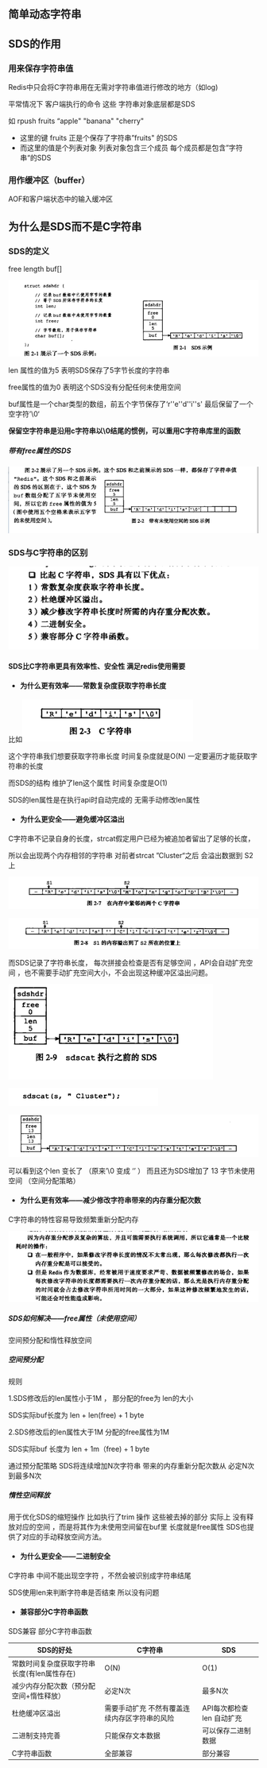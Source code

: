 ## 简单动态字符串

## SDS的作用

### 用来保存字符串值

Redis中只会将C字符串用在无需对字符串值进行修改的地方（如log)

平常情况下 客户端执行的命令 这些 字符串对象底层都是SDS

如 rpush fruits “apple" "banana" "cherry"   

- 这里的键 fruits 正是个保存了字符串”fruits" 的SDS
- 而这里的值是个列表对象 列表对象包含三个成员 每个成员都是包含”字符串“的SDS

### 用作缓冲区（buffer）

AOF和客户端状态中的输入缓冲区

## 为什么是SDS而不是C字符串

### SDS的定义

free length buf[]

![image-20201012093417193](assets/image-20201012093417193.png)

len 属性的值为5 表明SDS保存了5字节长度的字符串

free属性的值为0 表明这个SDS没有分配任何未使用空间

buf属性是一个char类型的数组，前五个字节保存了‘r''e''d''i''s' 最后保留了一个空字符’\0‘

**保留空字符串是沿用c字符串以\0结尾的惯例，可以重用C字符串库里的函数**

##### 带有free属性的SDS

![image-20201012094552676](assets/image-20201012094552676.png)

### SDS与C字符串的区别

![image-20201012105612960](assets/image-20201012105612960.png)

#### **SDS比C字符串更具有效率性、安全性 满足redis使用需要**





- #### 为什么更有效率——常数复杂度获取字符串长度

比如![image-20201012095742260](assets/image-20201012095742260.png)

这个字符串我们想要获取字符串长度 时间复杂度就是O(N) 一定要遍历才能获取字符串的长度

而SDS的结构 维护了len这个属性 时间复杂度是O(1)

SDS的len属性是在执行api时自动完成的 无需手动修改len属性

- #### 为什么更安全——避免缓冲区溢出

C字符串不记录自身的长度，strcat假定用户已经为被追加者留出了足够的长度， 

所以会出现两个内存相邻的字符串   对前者strcat ”Cluster“之后 会溢出数据到 S2上

![image-20201012100855826](assets/image-20201012100855826.png)

![image-20201012100931500](assets/image-20201012100931500.png)

而SDS记录了字符串长度， 每次拼接会检查是否有足够空间  ，API会自动扩充空间 ，也不需要手动扩充空间大小，不会出现这种缓冲区溢出问题。

![image-20201012101357134](assets/image-20201012101357134.png)

![image-20201012101403212](assets/image-20201012101403212.png)

![image-20201012101411052](assets/image-20201012101411052.png)

可以看到这个len 变长了 （原来’\0 变成 ‘’ ） 而且还为SDS增加了 13 字节未使用空间 （空间分配策略）

- #### 为什么更有效率——减少修改字符串带来的内存重分配次数

C字符串的特性容易导致频繁重新分配内存

![image-20201012102209929](assets/image-20201012102209929.png)

##### SDS如何解决——free属性（未使用空间）

空间预分配和惰性释放空间

##### 空间预分配

规则 

1.SDS修改后的len属性小于1M ， 那分配的free为 len的大小 

SDS实际buf长度为 len + len(free) + 1 byte 

2.SDS修改后的len属性大于1M 分配的free属性为1M

SDS实际buf 长度为 len + 1m（free) + 1 byte 

通过预分配策略 SDS将连续增加N次字符串 带来的内存重新分配次数从 必定N次到最多N次

##### 惰性空间释放

用于优化SDS的缩短操作  比如执行了trim 操作 这些被去掉的部分 实际上 没有释放对应的空间 ，而是将其作为未使用空间留在buf里 长度就是free属性 SDS也提供了对应的手动释放空间方法。

- #### 为什么更安全——二进制安全

C字符串 中间不能出现空字符 ，不然会被识别成字符串结尾 

SDS使用len来判断字符串是否结束 所以没有问题

- #### 兼容部分C字符串函数

SDS兼容 部分C字符串函数



| SDS的好处                                   | C字符串                                       | SDS                       |
| ------------------------------------------- | --------------------------------------------- | ------------------------- |
| 常数时间复杂度获取字符串长度(有len属性存在) | O(N)                                          | O(1)                      |
| 减少内存分配次数（预分配空间+惰性释放）     | 必定N次                                       | 最多N次                   |
| 杜绝缓冲区溢出                              | 需要手动扩充 不然有覆盖连续内存区字符串的风险 | API每次都检查len 自动扩充 |
| 二进制支持完善                              | 只能保存文本数据                              | 可以保存二进制数据        |
| C字符串函数                                 | 全部兼容                                      | 部分兼容                  |

